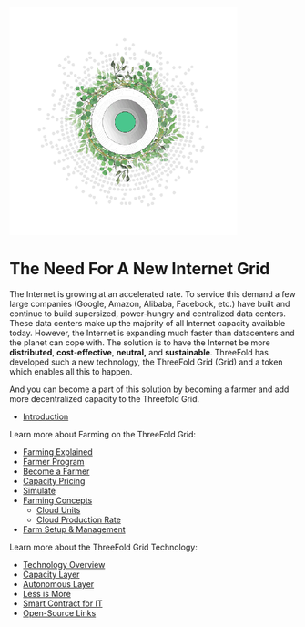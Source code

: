 ![threefold grid header](./img/grid_header.png)

# The Need For A New Internet Grid

The Internet is growing at an accelerated rate. To service this demand a few large companies (Google, Amazon, Alibaba, Facebook, etc.) have built and continue to build supersized, power-hungry and centralized data centers. These data centers make up the majority of all Internet capacity available today. However, the Internet is expanding much faster than datacenters and the planet can cope with. The solution is to have the Internet be more **distributed**, **cost**-**effective**, **neutral,** and **sustainable**. ThreeFold has developed such a new technology, the ThreeFold Grid (Grid) and a token which enables all this to happen.

And you can become a part of this solution by becoming a farmer and add more decentralized capacity to the Threefold Grid.

  - [Introduction](grid_what.md)

Learn more about Farming on the ThreeFold Grid:
  - [Farming Explained](what_is_farming.md)
  - [Farmer Program](farming_program.md)
  - [Become a Farmer](become_a_farmer.md)
  - [Capacity Pricing](capacity_pricing_start)
  - [Simulate](farming_simulate.md)
  - [Farming Concepts](grid_concepts.md)
      - [Cloud Units](cloud_units_4.md)
      - [Cloud Production Rate](cloud_production_rate.md)
  - [Farm Setup & Management](farm_setup_management.md)

Learn more about the ThreeFold Grid Technology:
  - [Technology Overview](grid_tech_intro.md)
  - [Capacity Layer](grid_tech_capacity.md)
  - [Autonomous Layer](grid_tech_autonomous.md)
  - [Less is More](grid_tech_zeropeople.md)
  - [Smart Contract for IT](smart_contract_for_it.md)
  - [Open-Source Links](grid_tech_opensource.md)

